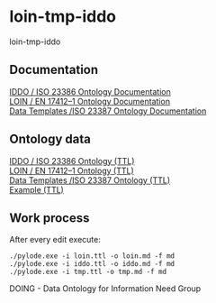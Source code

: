 # loin-tmp-iddo
loin-tmp-iddo  
## Documentation

[IDDO / ISO 23386 Ontology Documentation](iddo.md)   
[LOIN / EN 17412–1 Ontology Documentation](loin.md)   
[Data Templates /ISO 23387 Ontology Documentation](tmp.md)   

## Ontology data
[IDDO / ISO 23386 Ontology (TTL)](iddo.ttl)   
[LOIN / EN 17412–1 Ontology (TTL)](loin.ttl)   
[Data Templates /ISO 23387 Ontology (TTL)](tmp.ttl)   
[Example (TTL)](loin-tmp-iddo.ttl)   
## Work process
After every edit execute:
```
./pylode.exe -i loin.ttl -o loin.md -f md
./pylode.exe -i iddo.ttl -o iddo.md -f md
./pylode.exe -i tmp.ttl -o tmp.md -f md
```
DOING - Data Ontology  for Information Need Group  

 
